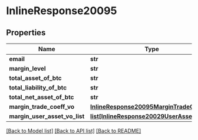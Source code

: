# InlineResponse20095

## Properties
Name | Type | Description | Notes
------------ | ------------- | ------------- | -------------
**email** | **str** |  | 
**margin_level** | **str** |  | 
**total_asset_of_btc** | **str** |  | 
**total_liability_of_btc** | **str** |  | 
**total_net_asset_of_btc** | **str** |  | 
**margin_trade_coeff_vo** | [**InlineResponse20095MarginTradeCoeffVo**](InlineResponse20095MarginTradeCoeffVo.md) |  | 
**margin_user_asset_vo_list** | [**list[InlineResponse20029UserAssets]**](InlineResponse20029UserAssets.md) |  | 

[[Back to Model list]](../README.md#documentation-for-models) [[Back to API list]](../README.md#documentation-for-api-endpoints) [[Back to README]](../README.md)

